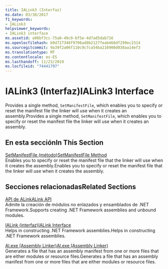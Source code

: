 ```yaml
---
title: IALink3 (Interfaz)
ms.date: 03/30/2017
f1_keywords:
- IALink3
helpviewer_keywords:
- IALink3 interface
ms.assetid: a96bf3cc-75a0-49c9-bf5e-4d7ad5dab716
ms.openlocfilehash: b9d727348f9706ad0b2127feab466df299ec2314
ms.sourcegitcommit: 9a39f2a06f110c9c7ca54ba216900d038aa14ef3
ms.translationtype: MT
ms.contentlocale: es-ES
ms.lasthandoff: 11/23/2019
ms.locfileid: "74441797"
---
```

# <a name="ialink3-interface"></a><span data-ttu-id="a7980-102">IALink3 (Interfaz)</span><span class="sxs-lookup"><span data-stu-id="a7980-102">IALink3 Interface</span></span>
<span data-ttu-id="a7980-103">Provides a single method, `SetManifestFile`, which enables you to specify or reset the manifest file the linker will use when it creates an assembly.</span><span class="sxs-lookup"><span data-stu-id="a7980-103">Provides a single method, `SetManifestFile`, which enables you to specify or reset the manifest file the linker will use when it creates an assembly.</span></span>  
  
## <a name="in-this-section"></a><span data-ttu-id="a7980-104">En esta sección</span><span class="sxs-lookup"><span data-stu-id="a7980-104">In This Section</span></span>  
 [<span data-ttu-id="a7980-105">SetManifestFile (método)</span><span class="sxs-lookup"><span data-stu-id="a7980-105">SetManifestFile Method</span></span>](setmanifestfile-method.md)  
 <span data-ttu-id="a7980-106">Enables you to specify or reset the manifest file that the linker will use when it creates the assembly.</span><span class="sxs-lookup"><span data-stu-id="a7980-106">Enables you to specify or reset the manifest file that the linker will use when it creates the assembly.</span></span>  
  
## <a name="related-sections"></a><span data-ttu-id="a7980-107">Secciones relacionadas</span><span class="sxs-lookup"><span data-stu-id="a7980-107">Related Sections</span></span>  
 [<span data-ttu-id="a7980-108">API de ALink</span><span class="sxs-lookup"><span data-stu-id="a7980-108">ALink API</span></span>](index.md)  
 <span data-ttu-id="a7980-109">Admite la creación de módulos no enlazados y ensamblados de .NET Framework.</span><span class="sxs-lookup"><span data-stu-id="a7980-109">Supports creating .NET Framework assemblies and unbound modules.</span></span>  
  
 [<span data-ttu-id="a7980-110">IALink (interfaz)</span><span class="sxs-lookup"><span data-stu-id="a7980-110">IALink Interface</span></span>](ialink-interface.md)  
 <span data-ttu-id="a7980-111">Helps in constructing .NET Framework assemblies.</span><span class="sxs-lookup"><span data-stu-id="a7980-111">Helps in constructing .NET Framework assemblies.</span></span>  
  
 [<span data-ttu-id="a7980-112">Al.exe (Assembly Linker)</span><span class="sxs-lookup"><span data-stu-id="a7980-112">Al.exe (Assembly Linker)</span></span>](../../tools/al-exe-assembly-linker.md)  
 <span data-ttu-id="a7980-113">Generates a file that has an assembly manifest from one or more files that are either modules or resource files.</span><span class="sxs-lookup"><span data-stu-id="a7980-113">Generates a file that has an assembly manifest from one or more files that are either modules or resource files.</span></span>
